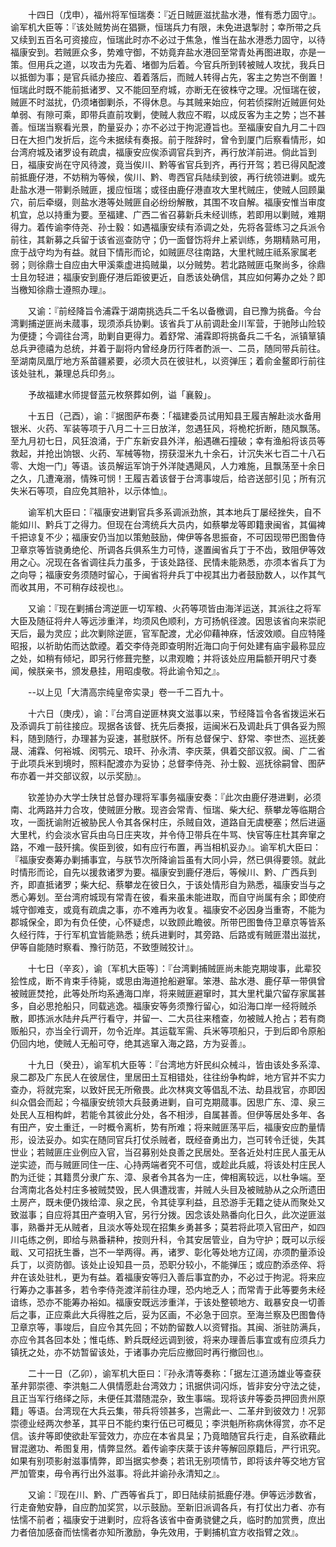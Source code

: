 <!-- { "loadSidebar": true } -->
　　十四日（戊申），福州将军恒瑞奏：『近日贼匪滋扰盐水港，惟有悉力固守』。谕军机大臣等：『该处贼势尚在猖獗，恒瑞兵力有限，未免进退掣肘；幸所带之兵又续到五百名可资接应，恒瑞此时亦不必过于焦急，惟当在盐水港悉力固守，以待福康安到。若贼匪众多，势难守御，不妨竟弃盐水港回至常青处再图进取，亦是一策。但用兵之道，以攻击为先着、堵御为后着。今官兵所到转被贼人攻扰，我兵日以抵御为事；是官兵祗办接应、着着落后，而贼人转得占先，客主之势岂不倒置！恒瑞此时既不能前抵诸罗、又不能回至府城，亦断无在彼株守之理。况恒瑞在彼，贼匪不时滋扰，仍须堵御剿杀，不得休息。与其贼来始应，何若侦探附近贼匪何处单弱、有隙可乘，即带兵直前攻剿，使贼人救应不暇，以成反客为主之势；岂不甚善。恒瑞当察看光景，酌量妥办；亦不必过于拘泥遵旨也。至福康安自九月二十四日在大担门发折后，迄今未据续有奏报。前于陛辞时，曾令到厦门后察看情形，如台湾府城及诸罗设有疏虞，福康安应俟添调官兵到齐，再行放洋前进。倘此旨到日，福康安尚在守风待渡，竟当俟川、黔等省官兵到齐，再行开驾；若已得风配渡前抵鹿仔港，不妨稍为等候，俟川、黔、粤西官兵陆续到彼，再行统领进剿。或先赴盐水港一带剿杀贼匪，援应恒瑞；或径由鹿仔港直攻大里杙贼庄，使贼人回顾巢穴，前后牵缀，则盐水港等处贼匪自必纷纷解散，其围不攻自解。福康安惟当审度机宜，总以持重为要。至福建、广西二省召募新兵未经训练，若即用以剿贼，难期得力。着传谕李侍尧、孙士毅：如遇福康安续有添调之处，先将各营练习之兵派令前往，其新募之兵留于该省巡查防守；仍一面督饬将弁上紧训练，务期精熟可用，庶于战守均为有益。就目下情形而论，如贼匪尽往南路，大里杙贼庄祗系家属老弱；则徐鼎士自应由大甲溪乘虚进捣贼巢，以分贼势。若北路贼匪屯聚尚多，徐鼎士且勿轻进；福康安到鹿仔港后距彼更近，自悉该处确信，其应如何筹办之处？即当檄知徐鼎士遵照办理』。

　　又谕：『前经降旨令浦霖于湖南挑选兵二千名以备檄调，自已豫为挑备。今台湾剿捕逆匪尚未蒇事，现须添兵协剿。该省兵丁从前调赴金川军营，于驰陟山险较为便捷；今调往台湾，助剿自更得力。着舒常、浦霖即将挑备兵二千名，派镇筸镇总兵尹德禧为总统，并着于副将内曾经身历行阵者酌派一、二员，随同带兵前往。至湖南凤凰厅地方系苗疆紧要，必须大员在彼驻札，以资弹压；着俞金鳌即行前往该处驻札，兼理总兵印务』。

　　予故福建水师提督蓝元枚祭葬如例，谥「襄毅」。

　　十五日（己酉），谕：『据图萨布奏：「福建委员试用知县王履吉解赴淡水备用银米、火药、军装等项于八月二十三日放洋，忽遇狂风，将桅柁折断，随风飘荡。至九月初七日，风狂浪涌，于广东新安县外洋，船遇礁石撞破；幸有渔船将该员等救起，并抢出饷银、火药、军械等物，捞获湿米九十余石，计沉失米七百二十八石零、大炮一门」等语。该员解运军饷于外洋陡遇飓风，人力难施，且飘荡至十余日之久，几遭淹溺，情殊可悯！王履吉着该督于台湾事竣后，给咨送部引见；所有沉失米石等项，自应免其赔补，以示体恤』。

　　谕军机大臣曰：『福康安进剿官兵多系调派劲旅，其本地兵丁屡经挫失，自不能如川、黔兵丁之得力。但现在台湾统兵大员内，如蔡攀龙等即籍隶闽省，其偏裨千把谅复不少；福康安仍当加以策勉鼓励，俾伊等各思振奋，不可因现带巴图鲁侍卫章京等皆骁勇绝伦、所调各兵俱系生力可恃，遂置闽省兵丁于不齿，致阻伊等效用之心。况现在各省调往兵力虽多，于该处路径、民情未能熟悉，亦须本省兵丁为之向导；福康安务须随时留心，于闽省将弁兵丁中视其出力者鼓励数人，以作其气而收其用，不可稍存歧视也』。

　　又谕：『现在剿捕台湾逆匪一切军粮、火药等项皆由海洋运送，其派往之将军大臣及随征将弁人等远涉重洋，均须风色顺利，方可扬帆径渡。因思该省向来崇祀天后，最为灵应；此次剿除逆匪，官军配渡，尤必仰藉神庥，恬波效顺。自应特隆昭报，以祈助佑而达歆禋。着交李侍尧即查明附近海口向于何处建有庙宇最称显应之处，如稍有倾圮，即另行修葺完整，以肃观瞻；并将该处应用扁额开明尺寸奏闻，候朕亲书，颁发悬挂，用昭虔敬。将此谕令知之』。

　　--以上见「大清高宗纯皇帝实录」卷一千二百九十。

　　十六日（庚戌），谕：『台湾自逆匪林爽文滋事以来，节经降旨令各省拨运米石及添调兵丁前往接应。现据各该督、抚先后奏报，运闽米石及调赴兵丁俱各妥为照料，随到随行，办理甚为妥速，甚慰朕怀。所有总督保宁、舒常、李世杰、巡抚姜晟、浦霖、何裕城、闵鹗元、琅玕、孙永清、李庆棻，俱着交部议叙。闽、广二省于此项兵米到境时，照料配渡亦为妥协；总督李侍尧、孙士毅、巡抚徐嗣曾、图萨布亦着一并交部议叙，以示奖励』。

　　钦差协办大学士陕甘总督办理将军事务福康安奏：『此次由鹿仔港进剿，必须南、北两路并力合攻，使贼匪分散。现咨会常青、恒瑞、柴大纪、蔡攀龙等临期合攻，一面抚谕附近被胁民人令其各保村庄，杀贼自效，道路自无虞梗塞；然后进逼大里杙，约会淡水官兵由乌日庄夹攻，并令侍卫带兵在牛骂、快官等庄杜其奔窜之路，不难一鼓歼擒。俟臣到彼，如有应行布置，再当相机妥办』。谕军机大臣曰：『福康安奏筹办剿捕事宜，与朕节次所降谕旨虽有大同小异，然已俱得要领。就此时情形而论，自先以援救诸罗为要。福康安到鹿仔港后，等候川、黔、广西兵到齐，即直抵诸罗；柴大纪、蔡攀龙在彼日久，于该处情形自为熟悉，福康安当与之悉心筹划。至台湾府城现有常青在彼，看来虽未能进取，而自守尚属有余；即使府城守御难支，或竟有疏虞之事，亦不难再为收复。福康安不必因身当重寄，不能为郡城保全，即为有负任使，心怀疑虑，以致顾此瞻彼。所带巴图鲁侍卫章京等皆系久经行阵，于行军机宜皆能熟悉；统兵进剿时，其旁路、后路或有贼匪潜出滋扰，伊等自能随时察看、豫行防范，不致堕贼狡计』。

　　十七日（辛亥），谕〔军机大臣等〕：『台湾剿捕贼匪尚未能克期竣事，此辈狡狯性成，断不肯束手待毙，或思由海道抢船避窜。笨港、盐水港、鹿仔草一带俱曾被贼匪焚抢，此等处所均系通海口岸，将来贼匪避窜时，其大里杙巢穴留存家属甚多，自必思抢船只，同载逃逸。福康安等务须豫行留心，如沿海口岸一经将贼杀散，即拣派水陆弁兵严行看守，并留一、二大员往来稽查，勿被贼人抢占；若有商贩船只，亦当全行调开，勿令近岸。其运载军需、兵米等项船只，于到后即令原船仍回内地，使贼人无船可夺，绝其逃窜入海之路，方为妥善』。

　　十九日（癸丑），谕军机大臣等：『台湾地方奸民纠众械斗，皆由该处多系漳、泉二郡及广东民人在彼居住，里居田土互相错处，往往纷争构衅，地方官并不实力查办，将就完案，以致奸民无所儆畏。此次林爽文等倡乱不法、劫县戕官，亦即因纠众倡会而起；今福康安统领大兵鼓勇进剿，自可克期蒇事。因思广东、漳、泉三处民人互相构衅，若能令其彼此分处，各不相涉，自属甚善。但伊等居处多年、各有田产，安土重迁，一时概令离析，势有所难；将来贼匪荡平后，福康安应酌量情形，设法妥办。如实在随同官兵打仗杀贼者，既经奋勇出力，岂可转令迁徙，失其世业；若贼匪庄业例应入官，当召募别处良善之民居处。至各近处村庄民人虽无从逆实迹，而与贼匪同住一庄、心持两端者究不可信，或趁此兵威，将该处村庄民人酌为迁徙；其籍贯分隶广东、漳、泉者令其各为一庄，俾相离较远，以杜争端。至台湾南北各处村庄多被贼焚毁，民人俱遭戕害，并贼人头目及被贼胁从之众所遗田土房产，既未便仍拨给漳、泉之民，令其徒享利益，且恐游手无籍之徒从而聚处又致滋事；自应将其田产查明入官，另行分拨。因念该处熟番向化日久，此次逆匪滋事，熟番并无从贼者，且淡水等处现在招集乡勇甚多；莫若将此项入官田产，如四川屯练之例，即给与熟番耕种，按则升科，令其安居管业，自为守护；既可以示绥戢、又可招抚生番，岂不一举两得。再，诸罗、彰化等处地方辽阔，亦须酌量添设兵丁，以资防御。该处止设知县一员，恐职分较小，不能弹压；或应酌添丞倅、将弁在该处驻札，更为有益。着福康安等归入善后事宜酌办，不必过于拘泥。将来应行筹办之事甚多，若令李侍尧渡洋前往办理，恐内地乏人；而常青于此等要务未经谙练，恐亦不能筹办裕如。福康安既远涉重洋，于该处整顿地方、戢暴安良一切善后之事，正应乘此大兵得胜之后，妥为区画，不必急于回京。至海兰察及巴图鲁侍卫章京等，事竣后，自应令其先回；不妨酌留数人以资臂指。其闽、浙驻防满兵，亦应令其各回本处；惟屯练、黔兵既经远调到彼，将来办理善后事宜或有应须兵力镇抚之处，亦不妨暂留该处，于诸事办完后应撤回时再行撤回也』。

　　二十一日（乙卯），谕军机大臣曰：『孙永清等奏称：「据左江道汤雄业等查获革弁郭崇德、李洪魁二人俱情愿赴台湾效力；讯据供词闪烁，皆非安分守法之徒，且正当军行络绎之际，未便任其潜随混杂，致生事端。现将该弁等委员押回贵州原籍」等语。台湾现在大兵云集，带兵将领甚多，岂需此一、二革弁到彼效力！况郭崇德业经两次参革，其平日不能约束行伍已可概见；李洪魁所称病休得赏，亦不足信。该弁等即使欲赴军营效力，亦应在本省具呈；乃竟暗随官兵行走，自系欲藉此冒混邀功、希图复用，情弊显然。着传谕李庆棻于该弁等解回原籍后，严行讯究。如果有别项影射滋事情弊，即当据实参奏；若讯无别项情节，即将该弁等交地方官严加管束，毋令再行出外滋事。将此并谕孙永清知之』。

　　又谕：『现在川、黔、广西等省兵丁，即日陆续前抵鹿仔港。伊等远涉数省，行走奋勉安静，自应酌加奖赏，以示鼓励。至新旧派调各兵，有打仗出力者、亦有怯懦不前者；福康安于进剿时，应将各该省中奋勇骁健之兵，临时酌加赏赉，庶出力者倍加感奋而怯懦者亦知所激励，争先效用，于剿捕机宜方收指臂之效』。

